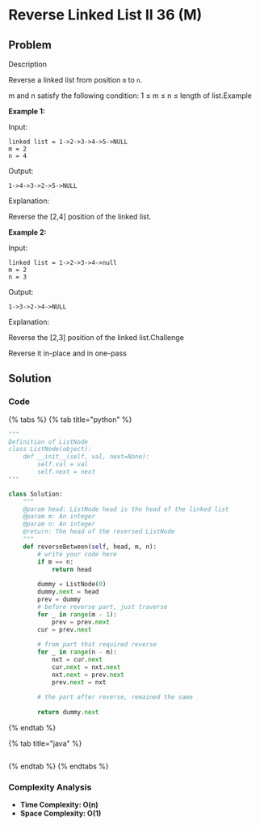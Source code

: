 # Reverse Linked List II 36 \(M\)

## Problem

Description

Reverse a linked list from position `m` to `n`.

m and n satisfy the following condition: 1 ≤ m ≤ n ≤ length of list.Example

**Example 1:**

Input:

```text
linked list = 1->2->3->4->5->NULL
m = 2
n = 4
```

Output:

```text
1->4->3->2->5->NULL
```

Explanation:

Reverse the \[2,4\] position of the linked list.

**Example 2:**

Input:

```text
linked list = 1->2->3->4->null
m = 2
n = 3
```

Output:

```text
1->3->2->4->NULL
```

Explanation:

Reverse the \[2,3\] position of the linked list.Challenge

Reverse it in-place and in one-pass

## Solution



### Code

{% tabs %}
{% tab title="python" %}
```python
"""
Definition of ListNode
class ListNode(object):
    def __init__(self, val, next=None):
        self.val = val
        self.next = next
"""

class Solution:
    """
    @param head: ListNode head is the head of the linked list 
    @param m: An integer
    @param n: An integer
    @return: The head of the reversed ListNode
    """
    def reverseBetween(self, head, m, n):
        # write your code here
        if m == n:
            return head
        
        dummy = ListNode(0)
        dummy.next = head
        prev = dummy
        # before reverse part, just traverse
        for _ in range(m - 1):
            prev = prev.next
        cur = prev.next
        
        # from part that required reverse
        for _ in range(n - m):
            nxt = cur.next
            cur.next = nxt.next
            nxt.next = prev.next
            prev.next = nxt
        
        # the part after reverse, remained the same 
        
        return dummy.next
```
{% endtab %}

{% tab title="java" %}
```

```
{% endtab %}
{% endtabs %}

### Complexity Analysis

* **Time Complexity: O\(n\)**
* **Space Complexity: O\(1\)**

